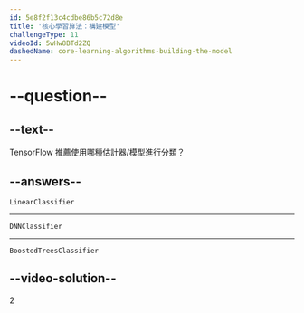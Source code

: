 ```yaml
---
id: 5e8f2f13c4cdbe86b5c72d8e
title: '核心學習算法：構建模型'
challengeType: 11
videoId: 5wHw8BTd2ZQ
dashedName: core-learning-algorithms-building-the-model
---
```


# --question--

## --text--

TensorFlow 推薦使用哪種估計器/模型進行分類？

## --answers--

`LinearClassifier`

---

`DNNClassifier`

---

`BoostedTreesClassifier`

## --video-solution--

2

